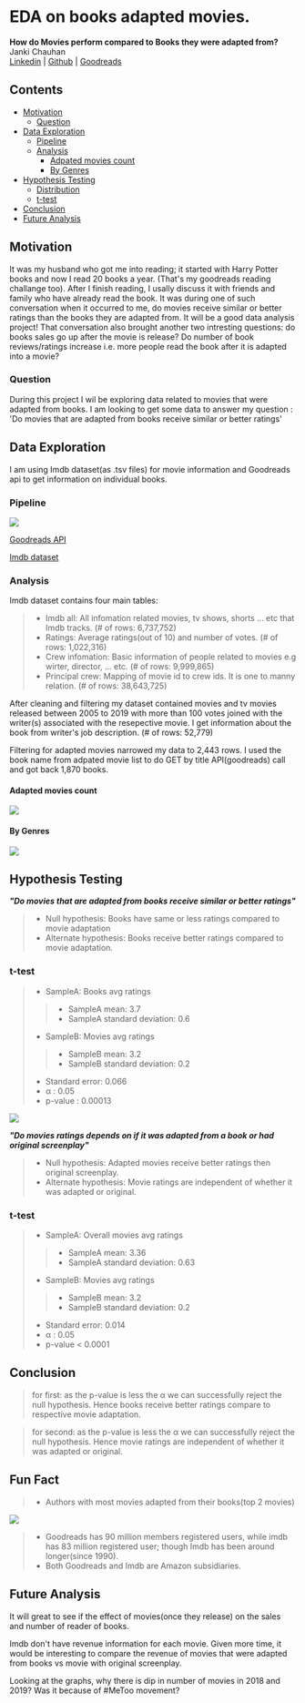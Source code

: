 # EDA on books adapted movies.
**How do Movies perform compared to Books they were adapted from?**
<br>Janki Chauhan
<br>
[Linkedin](https://www.linkedin.com/in/jankichauhan/) | [Github](https://github.com/jankichauhan) | [Goodreads](https://www.goodreads.com/jankichauhan)


## Contents

* [Motivation](#motivation)
  * [Question](#question)
* [Data Exploration](#data-exploration)
  * [Pipeline](#pipeline-source)
  * [Analysis](#analysis)
    * [Adpated movies count](#movies)
    * [By Genres](#genres)
* [Hypothesis Testing](#hypothesis-testing)
  * [Distribution](#distribution)
  * [t-test](#t-test)
* [Conclusion](#conclusion)
* [Future Analysis](#future-analysis)

## Motivation
It was my husband who got me into reading; it started with Harry Potter books and now I read 20 books a year. (That's my goodreads reading challange too). After I finish reading, I usally discuss it with friends and family who have already read the book. It was during one of such conversation when it occurred to me, do movies receive similar or better ratings than the books they are adapted from. It will be a good data analysis project! That conversation also brought another two intresting questions: do books sales go up after the movie is release? Do number of book reviews/ratings increase i.e. more people read the book after it is adapted into a movie?

### Question
During this project I wil be exploring data related to movies that were adapted from books. I am looking to get some data to answer my question : 'Do movies that are adapted from books receive similar or better ratings'

## Data Exploration
I am using Imdb dataset(as .tsv files) for movie information and Goodreads api to get information on individual books.
### Pipeline

![](images/pipeline.png)

[Goodreads API](https://www.goodreads.com/api)

[Imdb dataset](https://www.imdb.com/interfaces/)

### Analysis
Imdb dataset contains four main tables:
> - Imdb all: All infomation related movies, tv shows, shorts ... etc that Imdb tracks. (# of rows: 6,737,752)
> - Ratings: Average ratings(out of 10) and number of votes. (# of rows: 1,022,316)
> - Crew infomation: Basic information of people related to movies e.g wirter, director, ... etc. (# of rows: 9,999,865)
> - Principal crew: Mapping of movie id to crew ids. It is one to manny relation. (# of rows: 38,643,725)
    
After cleaning and filtering my dataset contained movies and tv movies released between 2005 to 2019 with more than 100 votes joined with the writer(s) associated with the resepective movie. I get information about the book from writer's job description. (# of rows: 52,779)

Filtering for adapted movies narrowed my data to 2,443 rows. I used the book name from adpated movie list to do GET by title API(goodreads) call and got back 1,870 books. 

#### Adapted movies count

![](images/total_number_of_movies.png)

#### By Genres

![](images/Movie_Count_Genre.png)

## Hypothesis Testing
***"Do movies that are adapted from books receive similar or better ratings"***

> - Null hypothesis: Books have same or less ratings compared to movie adaptation
> - Alternate hypothesis: Books receive better ratings compared to movie adaptation.

### t-test
> - SampleA: Books avg ratings
>> - SampleA mean: 3.7             
>> - SampleA standard deviation: 0.6
> - SampleB: Movies avg ratings
>> - SampleB mean: 3.2              
>> - SampleB standard deviation: 0.2
> - Standard error: 0.066
> - α : 0.05
> - p-value : 0.00013

![](images/Avg_ratings.png)

***"Do movies ratings depends on if it was adapted from a book or had original screenplay"***

> - Null hypothesis: Adapted movies receive better ratings then original screenplay. 
> - Alternate hypothesis: Movie ratings are independent of whether it was adapted or original.

### t-test
> - SampleA: Overall movies avg ratings
>> - SampleA mean: 3.36            
>> - SampleA standard deviation: 0.63
> - SampleB: Movies avg ratings
>> - SampleB mean: 3.2              
>> - SampleB standard deviation: 0.2
> - Standard error: 0.014
> - α : 0.05
> - p-value < 0.0001

## Conclusion
>  for first: as the p-value is less the α we can successfully reject the null hypothesis. Hence books receive better ratings compare to respective movie adaptation.

>  for second: as the p-value is less the α we can successfully reject the null hypothesis. Hence movie ratings are independent of whether it was adapted or original. 

## Fun Fact
> - Authors with most movies adapted from their books(top 2 movies)

![](images/top_authors.png)

> - Goodreads has 90 million members registered users, while imdb has 83 million registered user; though Imdb has been around longer(since 1990).
> - Both Goodreads and Imdb are Amazon subsidiaries. 

## Future Analysis
It will great to see if the effect of movies(once they release) on the sales and number of reader of books.

Imdb don't have revenue information for each movie. Given more time, it would be interesting to compare the revenue of movies that were adapted from books vs movie with original screenplay.

Looking at the graphs, why there is dip in number of movies in 2018 and 2019? Was it because of #MeToo movement?

